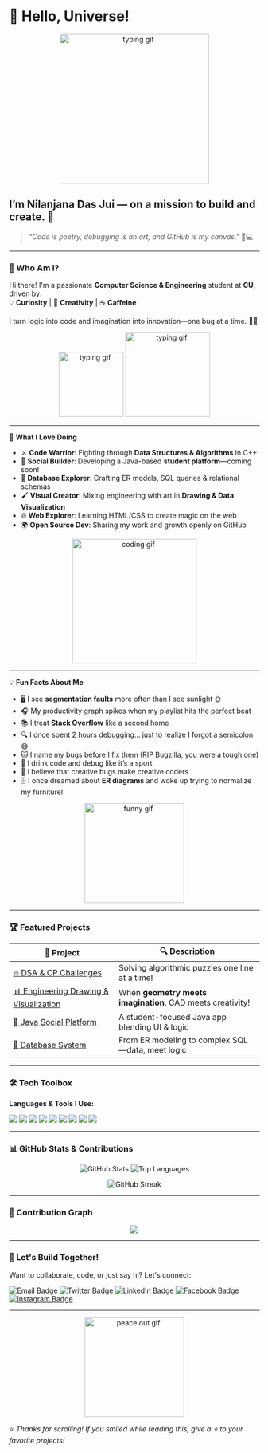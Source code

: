 # 👋 Hello, Universe!  

<p align="center">
  <img src="https://media.giphy.com/media/v1.Y2lkPWVjZjA1ZTQ3bmM3dGtpY3JweXBsOXAwb2RiMWw0c2dlcG5leDhscmUyeWd6bGw1bSZlcD12MV9naWZzX3NlYXJjaCZjdD1n/3o7abooVPgeGpknXpu/giphy.gif" width="300" alt="typing gif" />
</p>

## I’m Nilanjana Das Jui — on a mission to build and create. 🚀  

> _"Code is poetry, debugging is an art, and GitHub is my canvas."_ 🎨💻  

---

### 🌟 Who Am I?

Hi there! I'm a passionate **Computer Science & Engineering** student at **CU**, driven by:  
💡 **Curiosity** | 🎨 **Creativity** | ☕ **Caffeine**

I turn logic into code and imagination into innovation—one bug at a time. 🐞💡

<p align="center">
   <img src="https://media.giphy.com/media/LmNwrBhejkK9EFP504/giphy.gif" width="130" alt="typing gif" />
  <img src="https://media.giphy.com/media/v1.Y2lkPWVjZjA1ZTQ3aXpoYjhxbHExajc3M2lvenM1NnJ3eTZ3bXRsbzYyc2plMXQxdm9xcyZlcD12MV9naWZzX3NlYXJjaCZjdD1n/93UOscPyDH8cdRfSaT/giphy.gif" width="170" alt="typing gif" />
</p>

---

🎯 <strong>What I Love Doing</strong>

- ⚔️ **Code Warrior**: Fighting through **Data Structures & Algorithms** in C++  
- 💬 **Social Builder**: Developing a Java-based **student platform**—coming soon!  
- 🧠 **Database Explorer**: Crafting ER models, SQL queries & relational schemas  
- 🖌️ **Visual Creator**: Mixing engineering with art in **Drawing & Data Visualization**  
- 🌐 **Web Explorer**: Learning HTML/CSS to create magic on the web  
- 🌍 **Open Source Dev**: Sharing my work and growth openly on GitHub  

<p align="center">
  <img src="https://media.giphy.com/media/13HgwGsXF0aiGY/giphy.gif" width="250" alt="coding gif" />
</p>

---

💡 <strong>Fun Facts About Me</strong>

- 🖥️ I see **segmentation faults** more often than I see sunlight 🌞  
- 🎧 My productivity graph spikes when my playlist hits the perfect beat  
- 📚 I treat **Stack Overflow** like a second home  
- 🔍 I once spent 2 hours debugging… just to realize I forgot a semicolon 😅  
- 🐱 I name my bugs before I fix them (RIP Bugzilla, you were a tough one)  
- 🧃 I drink code and debug like it’s a sport  
- 🌈 I believe that creative bugs make creative coders  
- 🗄️ I once dreamed about **ER diagrams** and woke up trying to normalize my furniture!

<p align="center">
  <img src="https://media.giphy.com/media/v1.Y2lkPWVjZjA1ZTQ3b211NGUzZGRncXNxNjYxeDBldDVneTA3NmI4ZjgyMGQweXVmcDZkZiZlcD12MV9naWZzX3NlYXJjaCZjdD1n/Vcdbi5o470i9FACaZO/giphy.gif" width="200" alt="funny gif" />
</p>

---

### 🏆 Featured Projects

| 🚀 Project | 🔍 Description |
|-----------|----------------|
| [🔥 DSA & CP Challenges](https://github.com/nilanjanajui) | Solving algorithmic puzzles one line at a time! |
| [📊 Engineering Drawing & Visualization](https://github.com/nilanjanajui) | When **geometry meets imagination**. CAD meets creativity! |
| [💬 Java Social Platform](https://github.com/nilanjanajui) | A student-focused Java app blending UI & logic |
| [🧠 Database System](https://github.com/nilanjanajui) | From ER modeling to complex SQL—data, meet logic |

---

### 🛠️ Tech Toolbox

**Languages & Tools I Use:**  
<p align="left">
  <img src="https://img.shields.io/badge/C++-00599C?style=for-the-badge&logo=cplusplus&logoColor=white" />
  <img src="https://img.shields.io/badge/Java-ED8B00?style=for-the-badge&logo=java&logoColor=white" />
  <img src="https://img.shields.io/badge/SQL-336791?style=for-the-badge&logo=postgresql&logoColor=white" />
  <img src="https://img.shields.io/badge/HTML5-E34F26?style=for-the-badge&logo=html5&logoColor=white" />
  <img src="https://img.shields.io/badge/LaTeX-008080?style=for-the-badge&logo=latex&logoColor=white" />
  <img src="https://img.shields.io/badge/VSCode-007ACC?style=for-the-badge&logo=visual-studio-code&logoColor=white" />
  <img src="https://img.shields.io/badge/GitHub-181717?style=for-the-badge&logo=github&logoColor=white" />
  <img src="https://img.shields.io/badge/Oracle-FF0000?style=for-the-badge&logo=oracle&logoColor=white" />
  <img src="https://img.shields.io/badge/Fish Shell-4F5D95?style=for-the-badge&logo=gnu-bash&logoColor=white" />
</p>

---

### 📊 GitHub Stats & Contributions

<p align="center">
  <img src="https://github-readme-stats.vercel.app/api?username=nilanjanajui&show_icons=true&theme=dracula" alt="GitHub Stats" />
  <img src="https://github-readme-stats.vercel.app/api/top-langs/?username=nilanjanajui&layout=compact&theme=dracula" alt="Top Languages" />
</p>

<p align="center">
  <img src="https://github-readme-streak-stats-eight.vercel.app?user=nilanjanajui&theme=dracula" alt="GitHub Streak" />
</p>


---

### 🌿 Contribution Graph

<p align="center">
  <img src="https://github-readme-activity-graph.vercel.app/graph?username=nilanjanajui&theme=dracula" />
</p>

---

### 🤝 Let's Build Together!

Want to collaborate, code, or just say hi? Let's connect:

<p align="left">
  <a href="mailto:nilanjana.csecu@gmail.com" target="_blank">
    <img src="https://img.shields.io/badge/Email-D14836?style=for-the-badge&logo=gmail&logoColor=white" alt="Email Badge"/>
  </a>
  <a href="https://x.com/Nilanjana_Jui04" target="_blank">
    <img src="https://img.shields.io/badge/Twitter-1DA1F2?style=for-the-badge&logo=twitter&logoColor=white" alt="Twitter Badge"/>
  </a>
  <a href="https://www.linkedin.com/in/nilanjana-jui-759402286/" target="_blank">
    <img src="https://img.shields.io/badge/LinkedIn-0A66C2?style=for-the-badge&logo=linkedin&logoColor=white" alt="LinkedIn Badge"/>
  </a>
  <a href="https://www.facebook.com/share/1ESuwQJ5bR/" target="_blank">
    <img src="https://img.shields.io/badge/Facebook-1877F2?style=for-the-badge&logo=facebook&logoColor=white" alt="Facebook Badge"/>
  </a>
  <a href="https://www.instagram.com/nilanjana.jui04/" target="_blank">
    <img src="https://img.shields.io/badge/Instagram-E4405F?style=for-the-badge&logo=instagram&logoColor=white" alt="Instagram Badge"/>
  </a>
</p>

---

<p align="center">
  <img src="https://media.giphy.com/media/v1.Y2lkPWVjZjA1ZTQ3Mnk1OTgxejY3NXFnbzNvems5bHRsY2RzYWxycm13YnhlZGJqeW45MyZlcD12MV9naWZzX3NlYXJjaCZjdD1n/PXvCWUnmqVdks/giphy.gif" width="200" alt="peace out gif" />
</p>

⭐ _Thanks for scrolling! If you smiled while reading this, give a ⭐ to your favorite projects!_
